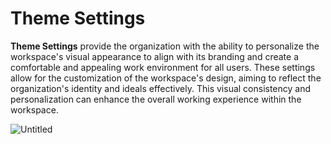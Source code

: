 # Theme Settings

**Theme Settings** provide the organization with the ability to personalize the workspace's visual appearance to align with its branding and create a comfortable and appealing work environment for all users. These settings allow for the customization of the workspace's design, aiming to reflect the organization's identity and ideals effectively. This visual consistency and personalization can enhance the overall working experience within the workspace.

![Untitled](Theme%20Settings%203cfda4f2819e49b1a7320be85491ef7d/Untitled.png)